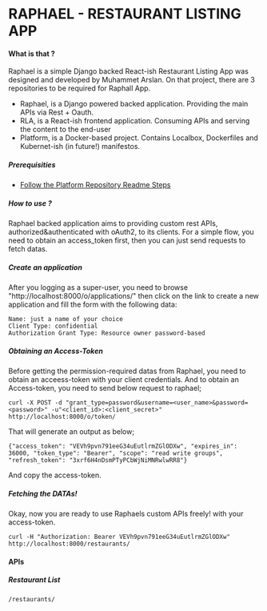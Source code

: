 # RAPHAEL - RESTAURANT LISTING APP

#### What is that ? 

Raphael is a simple Django backed React-ish Restaurant Listing App was designed and developed by Muhammet Arslan. On that project, there are 3 repositories to be required for Raphall App.
- Raphael, is a Django powered backed application. Providing the main APIs via Rest + Oauth.
- RLA, is a React-ish frontend application. Consuming APIs and serving the content to the end-user
- Platform, is a Docker-based project. Contains Localbox, Dockerfiles and Kubernet-ish (in future!) manifestos.

##### Prerequisities

- [Follow the Platform Repository Readme Steps](https://github.com/raphael-app)

##### How to use ? 

Raphael backed application aims to providing custom rest APIs, authorized&authenticated with oAuth2, to its clients. For a simple flow, you need to obtain an access_token first, then you can just send requests to fetch datas.

##### Create an application

After you logging as a super-user, you need to browse "http://localhost:8000/o/applications/" then click on the link to create a new application and fill the form with the following data:

```
Name: just a name of your choice
Client Type: confidential
Authorization Grant Type: Resource owner password-based
```

##### Obtaining an Access-Token

Before getting the permission-required datas from Raphael, you need to obtain an acceess-token with your client credentials. And to obtain an Access-token, you need to send below request to raphael;

```
curl -X POST -d "grant_type=password&username=<user_name>&password=<password>" -u"<client_id>:<client_secret>" http://localhost:8000/o/token/
````

That will generate an output as below;

```
{"access_token": "VEVh9pvn791eeG34uEutlrmZGlODXw", "expires_in": 36000, "token_type": "Bearer", "scope": "read write groups", "refresh_token": "3xrf6H4nDsmPTyPCbWjNiMNRwlwRR8"}
```

And copy the access-token.

##### Fetching the DATAs!

Okay, now you are ready to use Raphaels custom APIs freely! with your access-token.

```
curl -H "Authorization: Bearer VEVh9pvn791eeG34uEutlrmZGlODXw" http://localhost:8000/restaurants/
```

#### APIs
##### Restaurant List

`/restaurants/`
